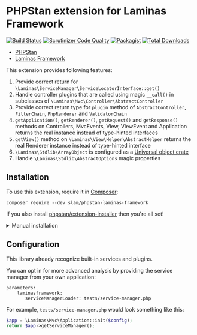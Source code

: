 # PHPStan extension for Laminas Framework

[![Build Status](https://travis-ci.org/Slamdunk/phpstan-laminas-framework.svg?branch=master)](https://travis-ci.org/Slamdunk/phpstan-laminas-framework)
[![Scrutinizer Code Quality](https://scrutinizer-ci.com/g/Slamdunk/phpstan-laminas-framework/badges/quality-score.png?b=master)](https://scrutinizer-ci.com/g/Slamdunk/phpstan-laminas-framework/?branch=master)
[![Packagist](https://img.shields.io/packagist/v/slam/phpstan-laminas-framework.svg)](https://packagist.org/packages/slam/phpstan-laminas-framework)
[![Total Downloads](https://img.shields.io/packagist/dt/slam/phpstan-laminas-framework.svg)](https://packagist.org/packages/Slamdunk/phpstan-laminas-framework)

* [PHPStan](https://github.com/phpstan/phpstan)
* [Laminas Framework](https://framework.zend.com/)

This extension provides following features:

1. Provide correct return for `\Laminas\ServiceManager\ServiceLocatorInterface::get()`
1. Handle controller plugins that are called using magic `__call()` in subclasses of
`\Laminas\Mvc\Controller\AbstractController`
1. Provide correct return type for `plugin` method of `AbstractController`, `FilterChain`, `PhpRenderer` and `ValidatorChain`
1. `getApplication()`, `getRenderer()`, `getRequest()` and `getResponse()` methods on Controllers, MvcEvents, View,
ViewEvent and Application returns the real instance instead of type-hinted interfaces
1. `getView()` method on `\Laminas\View\Helper\AbstractHelper` returns the real Renderer instance instead of type-hinted
interface
1. `\Laminas\Stdlib\ArrayObject` is configured as a [Universal object crate](https://github.com/phpstan/phpstan#universal-object-crates)
1. Handle `\Laminas\Stdlib\AbstractOptions` magic properties

## Installation

To use this extension, require it in [Composer](https://getcomposer.org/):

```
composer require --dev slam/phpstan-laminas-framework
```

If you also install [phpstan/extension-installer](https://github.com/phpstan/extension-installer) then you're all set!

<details>
    <summary>Manual installation</summary>

If you don't want to use `phpstan/extension-installer`, include extension.neon in your project's PHPStan config:

```
includes:
    - vendor/slam/phpstan-laminas-framework/extension.neon
```

</details>

## Configuration

This library already recognize built-in services and plugins.

You can opt in for more advanced analysis by providing the service manager from your own application:

```neon
parameters:
    laminasframework:
       serviceManagerLoader: tests/service-manager.php
```

For example, `tests/service-manager.php` would look something like this:

```php
$app = \Laminas\Mvc\Application::init($config);
return $app->getServiceManager();
```
